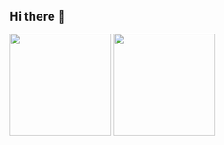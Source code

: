 ## Hi there 👋
<div>
  <a href="https://github.com/arturnf"></a>
  <img height="180em" src="https://github-readme-stats-vercel.app/api?username=arturnf&show_icons=true&theme=dark&include_all_commits=true&count_private=true">
  <img height="180em" src="https://github-readme-stats-vercel.app/api/top-langs/?username=arturnf&layout=compact&langs_count=16&theme=dark">
</div>
